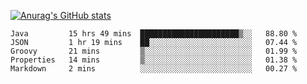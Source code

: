 [![Anurag's GitHub stats](https://github-readme-stats.vercel.app/api?username=sebasphere&count_private=true&theme=tokyonight)](https://github.com/anuraghazra/github-readme-stats)

<!--START_SECTION:waka-->
```text
Java         15 hrs 49 mins  ██████████████████████▒░░   88.80 % 
JSON         1 hr 19 mins    ██░░░░░░░░░░░░░░░░░░░░░░░   07.44 % 
Groovy       21 mins         ▒░░░░░░░░░░░░░░░░░░░░░░░░   01.99 % 
Properties   14 mins         ▒░░░░░░░░░░░░░░░░░░░░░░░░   01.38 % 
Markdown     2 mins          ░░░░░░░░░░░░░░░░░░░░░░░░░   00.27 % 
```
<!--END_SECTION:waka-->
